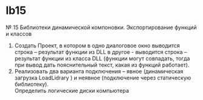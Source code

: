 # lb15
№ 15  Библиотеки динамической компоновки.  Экспортирование функций и 
классов 
 
1. Создать  Проект, в котором в одно диалоговое окно  выводится строка – 
результат функции из DLL в другое   -  выводится строка – результат 
функции из класса DLL (функции могут совпадать, тогда при вывод дать 
пояснительный текст, какая из функций работает). 
2.  Реализовать два варианта подключения – явное (динамическая загрузка 
LoadLidrary ) и неявное (подключение через статическую библиотеку).  
 Определить логические диски  компьютера 
